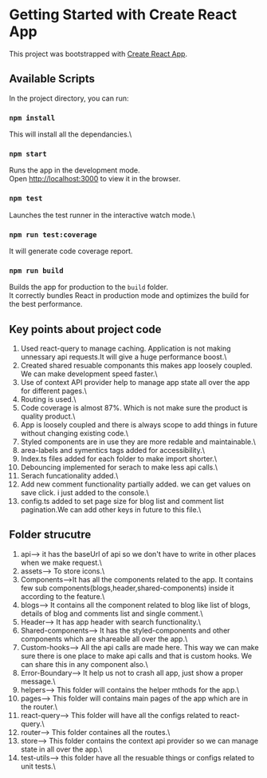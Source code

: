 # Getting Started with Create React App

This project was bootstrapped with [Create React App](https://github.com/facebook/create-react-app).

## Available Scripts

In the project directory, you can run:

### `npm install`

This will install all the dependancies.\

### `npm start`

Runs the app in the development mode.\
Open [http://localhost:3000](http://localhost:3000) to view it in the browser.

### `npm test`

Launches the test runner in the interactive watch mode.\

### `npm run test:coverage`

It will generate code coverage report.

### `npm run build`

Builds the app for production to the `build` folder.\
It correctly bundles React in production mode and optimizes the build for the best performance.

## Key points about project code
1. Used react-query to manage caching. Application is not making unnessary api requests.It will give a huge performance boost.\
2. Created shared resuable componants this makes app loosely coupled. We can make development speed faster.\
3. Use of context API provider help to manage app state all over the app for different pages.\
4. Routing is used.\
5. Code coverage is almost 87%. Which is not make sure the product is quality product.\
6. App is loosely coupled and there is always scope to add things in future without changing existing code.\
7. Styled components are in use they are more redable and maintainable.\
8. area-labels and symentics tags added for accessibility.\
9. Index.ts files added for each folder to make import shorter.\
10. Debouncing implemented for serach to make less api calls.\
11. Serach funcationality added.\
12. Add new comment functionality partially added. we can get values on save click. i just added to the console.\
14. config.ts added to set page size for blog list and comment list pagination.We can add other keys in future to this file.\

## Folder strucutre
1. api--> it has the baseUrl of api so we don't have to write in other places when we make request.\
2. assets--> To store icons.\
3. Components-->It has all the components related to the app. It contains few sub components(blogs,header,shared-components) inside it according to the feature.\
4. blogs--> It contains all the component related to blog like list of blogs, details of blog and comments list and single comment.\
5. Header--> It has app header with search functionality.\
6. Shared-components--> It has the styled-components and other components which are shareable all over the app.\
7. Custom-hooks--> All the api calls are made here. This way we can make sure there is one place to make api calls and that is custom hooks. We can share this in any component also.\
8. Error-Boundary--> It help us not to crash all app, just show a proper message.\
9. helpers--> This folder will contains the helper mthods for the app.\
10. pages--> This folder will contains main pages of the app which are in the router.\
11. react-query--> This folder will have all the configs related to react-query.\
12. router--> This folder containes all the routes.\
13. store--> This folder contains the context api provider so we can manage state in all over the app.\
14. test-utils--> this folder have all the resuable things or configs related to unit tests.\
